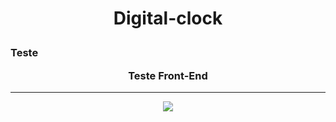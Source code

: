 


#  <p align="center" >  Digital-clock </p>
### Teste <p align="center" > Teste Front-End </p>
-------------------------------------------------

<p align="center">
<img src="http://img.shields.io/static/v1?label=STATUS&message=%20Concluido&color=GREEN&style=for-the-badge"/></p>
